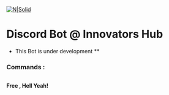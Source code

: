 
[![N|Solid](https://media-exp1.licdn.com/dms/image/C560BAQEIMj6m-Iicmw/company-logo_200_200/0/1565346927432?e=2159024400&v=beta&t=jdGGuD5JxEWErFY---CIyW_jr6QR1ti5LA75a9Z70s4)](https://nodesource.com/products/nsolid) 
# Discord Bot @ Innovators Hub
* This Bot is under development ** 
### Commands :
```sh

```

**Free , Hell Yeah!**
